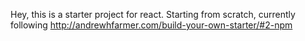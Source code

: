 Hey, this is a starter project for react. Starting from scratch, currently following http://andrewhfarmer.com/build-your-own-starter/#2-npm